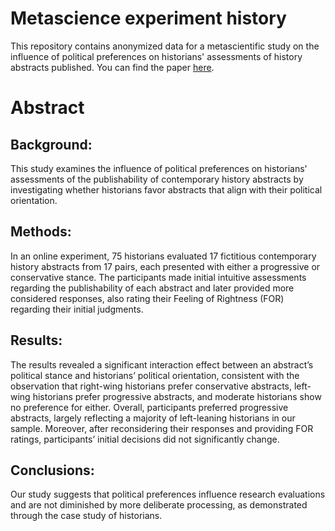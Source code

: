 # Metascience experiment history
This repository contains anonymized data for a metascientific study on the influence of political preferences on historians' assessments of history abstracts published. You can find the paper [here](https://f1000research.com/articles/14-320/v1).

# Abstract
## Background:
This study examines the influence of political preferences on historians' assessments of the publishability of contemporary history abstracts by investigating whether historians favor abstracts that align with their political orientation.
## Methods:
In an online experiment, 75 historians evaluated 17 fictitious contemporary history abstracts from 17 pairs, each presented with either a progressive or conservative stance. The participants made initial intuitive assessments regarding the publishability of each abstract and later provided more considered responses, also rating their Feeling of Rightness (FOR) regarding their initial judgments. 
## Results:
The results revealed a significant interaction effect between an abstract’s political stance and historians’ political orientation, consistent with the observation that right-wing historians prefer conservative abstracts, left-wing historians prefer progressive abstracts, and moderate historians show no preference for either. Overall, participants preferred progressive abstracts, largely reflecting a majority of left-leaning historians in our sample. Moreover, after reconsidering their responses and providing FOR ratings, participants’ initial decisions did not significantly change. 
## Conclusions:
Our study suggests that political preferences influence research evaluations and are not diminished by more deliberate processing, as demonstrated through the case study of historians.
